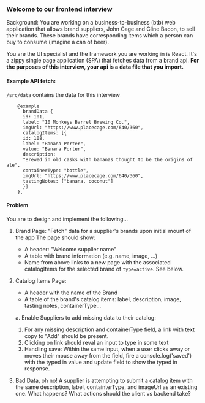 ### Welcome to our frontend interview

Background:
You are working on a business-to-business (btb) web application that allows
brand suppliers, John Cage and Cline Bacon, to sell their brands. These brands have corresponding items which a person can buy to consume (imagine a can of beer).

You are the UI specialist and the framework you are working in is React. It's a zippy single page application (SPA) that fetches data from a brand api. <b>For the purposes of this interview, your api is a data file that you import.</b>

#### Example API fetch:

`/src/data` contains the data for this interview

```code javascript
    @example
      brandData {
      id: 101,
      label: "10 Monkeys Barrel Brewing Co.",
      imgUrl: "https://www.placecage.com/640/360",
      catalogItems: [{
      id: 108,
      label: "Banana Porter",
      value: "Banana Porter",
      description:
      "Brewed in old casks with bananas thought to be the origins of ale",
      containerType: "bottle",
      imgUrl: "https://www.placecage.com/640/360",
      tastingNotes: ["banana, coconut"]
      }]
    },
```

#### Problem

You are to design and implement the following...

1.  Brand Page:
    "Fetch" data for a supplier's brands upon initial mount of the app
    The page should show:

    - A header: "Welcome supplier name"
    - A table with brand information (e.g. name, image, ...)
    - Name from above links to a new page with the associated catalogItems for the selected brand of `type=active`. See below.

2.  Catalog Items Page:

    - A header with the name of the Brand
    - A table of the brand's catalog items: label, description, image, tasting notes, containerType...

    a. Enable Suppliers to add missing data to their catalog:

    1. For any missing description and containerType field, a link with text copy to "Add" should be present.
    2. Clicking on link should reval an input to type in some text
    3. Handling save: Within the same input, when a user clicks away or moves their mouse away from the field, fire a console.log('saved') with the typed in value and update field to show the typed in response.

3.  Bad Data, oh no!
    A supplier is attempting to submit a catalog item with the same description, label, containterType, and imageUrl as an existing one. What happens? What actions should the client vs backend take?
